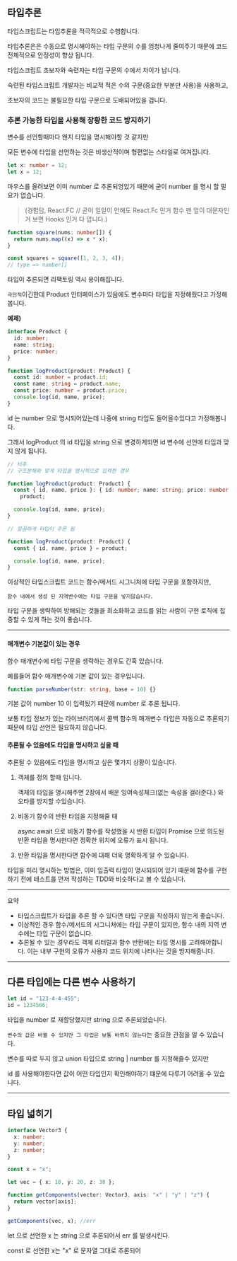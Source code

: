 ## 타입추론

타입스크립트는 타입추론을 적극적으로 수행합니다.

타입추론은은 수동으로 명시해야하는 타입 구문의 수를 엄청나게 줄여주기 때문에 코드 전체적으로 안정성이 향상 됩니다.

타입스크립트 초보자와 숙련자는 타입 구문의 수에서 차이가 납니다.

숙련된 타입스크립트 개발자는 비교적 적은 수의 구문(중요한 부분만 사용)을 사용하고,

초보자의 코드는 불필요한 타입 구문으로 도배되어있을 겁니다.

### **추론 가능한 타입을 사용해 장황한 코드 방지하기**

변수를 선언할때마다 왠지 타입을 명시해야할 것 같지만

모든 변수에 타입을 선언하는 것은 비생산적이며 형편없는 스타일로 여겨집니다.

```ts
let x: number = 12;
let x = 12;
```

마우스를 올려보면 이미 number 로 추론되엉있기 때문에 굳이 number 를 명시 할 필요가 없습니다.

> (경험담, React.FC // 굳이 일일이 안해도 React.Fc 인거 함수 맨 앞이 대문자인거 보면 Hooks 인거 다 압니다.)

```ts
function square(nums: number[]) {
  return nums.map((x) => x * x);
}

const squares = square([1, 2, 3, 4]);
// type => number[]
```

타입이 추론되면 리팩토링 역시 용이해집니다.

`극단적`이긴한데 Product 인터페이스가 있음에도 변수마다 타입을 지정해줬다고 가정해봅니다.

**예제)**

```ts
interface Product {
  id: number;
  name: string;
  price: number;
}

function logProduct(product: Product) {
  const id: number = product.id;
  const name: string = product.name;
  const price: number = product.price;
  console.log(id, name, price);
}
```

id 는 number 으로 명시되어있는데 나중에 string 타입도 들어올수있다고 가정해봅니다.

그래서 logProduct 의 id 타입을 string 으로 변경하게되면 id 변수에 선언에 타입과 맞지 않게 됩니다.

```ts
// 비추
// 구조분해와 맞게 타입을 명시적으로 입력한 경우

function logProduct(product: Product) {
  const { id, name, price }: { id: number; name: string; price: number } =
    product;

  console.log(id, name, price);
}

// 깔끔하게 타입이 추론 됨

function logProduct(product: Product) {
  const { id, name, price } = product;

  console.log(id, name, price);
}
```

이상적인 타입스크립트 코드는 함수/메서드 시그니처에 타입 구문을 포함하지만,

`함수 내에서 생성 된 지역변수에는 타입 구문을 넣지않습니다.`

타입 구문을 생략하여 방해되는 것들을 최소화하고 코드를 읽는 사람이 구현 로직에 집중할 수 있게 하는 것이 좋습니다.

---

#### **매개변수 기본값이 있는 경우**

함수 매개변수에 타입 구문을 생략하는 경우도 간혹 있습니다.

예를들어 함수 매개변수에 기본 값이 있는 경우입니다.

```ts
function parseNumber(str: string, base = 10) {}
```

기본 값이 number 10 이 입력됬기 때문에 number 로 추론 됩니다.

보통 타입 정보가 있는 라이브러리에서 콜백 함수의 매개변수 타입은 자동으로 추론되기 때문에 타입 선언은 필요하지 않습니다.

#### 추론될 수 있음에도 타입을 명시하고 싶을 때

추론될 수 있음에도 타입을 명시하고 싶은 몇가지 상황이 있습니다.

1. 객체를 정의 할때 입니다.

   객체의 타입을 명시해주면 2장에서 배운 잉여속성체크(없는 속성을 걸러준다.) 와 오타를 방지할 수있습니다.

2. 비동기 함수의 반환 타입을 지정해줄 때

   async await 으로 비동기 함수를 작성했을 시 반환 타입이 Promise<any> 으로 의도된 반환 타입을 명시한다면 정확한 위치에 오류가 표시 됩니다.

3. 반환 타입을 명시한다면 함수에 대해 더욱 명확하게 알 수 있습니다.

타입을 미리 명시하는 방법은,
이미 입출력 타입이 명시되되어 있기 때문에 함수를 구현하기 전에 테스트를 먼저 작성하는 TDD와 비슷하다고 볼 수 있습니다.

---

요약

- 타입스크립트가 타입을 추론 할 수 있다면 타입 구문을 작성하지 않는게 좋습니다.
- 이상적인 경우 함수/메서드의 시그니처에는 타입 구문이 있지만, 함수 내의 지역 변수에는 타입 구문이 없습니다.
- 추론될 수 있는 경우라도 객체 리터럴과 함수 반환에는 타입 명시를 고려해야합니다. 이는 내부 구현의 오류가 사용자 코드 위치에 나타나는 것을 방지해줍니다.

---

## 다른 타입에는 다른 변수 사용하기

```ts
let id = "123-4-4-455";
id = 1234566;
```

타입을 number 로 재할당했지만 string 으로 추론되었습니다.

`변수의 값은 바뀔 수 있지만 그 타입은 보통 바뀌지 않는다`는 중요한 관점을 알 수 있습니다.

변수를 따로 두지 않고 union 타입으로 string | number 를 지정해줄수 있지만

id 를 사용해야한다면 값이 어떤 타입인지 확인해야하기 떄문에 다루기 어려울 수 있습니다.

---

## 타입 넓히기

```ts
interface Vector3 {
  x: number;
  y: number;
  z: number;
}

const x = "x";

let vec = { x: 10, y: 20, z: 30 };

function getComponents(vector: Vector3, axis: "x" | "y" | "z") {
  return vector[axis];
}

getComponents(vec, x); //err
```

let 으로 선언한 x 는 string 으로 추론되어서 err 를 발생시킨다.

const 로 선언한 x는 "x" 로 문자열 그대로 추론되어
